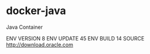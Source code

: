 # docker-java
Java Container

ENV VERSION 8
ENV UPDATE 45
ENV BUILD 14
SOURCE http://download.oracle.com 
